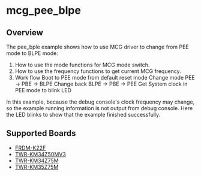 # mcg_pee_blpe

## Overview
The pee_bple example shows how to use MCG driver to change from PEE mode to BLPE mode:

 1. How to use the mode functions for MCG mode switch.
 2. How to use the frequency functions to get current MCG frequency.
 3. Work flow
    Boot to PEE mode from default reset mode
    Change mode PEE -> PBE -> BLPE
    Change back BLPE -> PBE -> PEE
    Get System clock in PEE mode to blink LED

In this example, because the debug console's clock frequency may change,
so the example running information is not output from debug console. Here the
LED blinks to show that the example finished successfully.

## Supported Boards
- [FRDM-K22F](../../../_boards/frdmk22f/driver_examples/mcg/pee_blpe/example_board_readme.md)
- [TWR-KM34Z50MV3](../../../_boards/twrkm34z50mv3/driver_examples/mcg/pee_blpe/example_board_readme.md)
- [TWR-KM34Z75M](../../../_boards/twrkm34z75m/driver_examples/mcg/pee_blpe/example_board_readme.md)
- [TWR-KM35Z75M](../../../_boards/twrkm35z75m/driver_examples/mcg/pee_blpe/example_board_readme.md)
